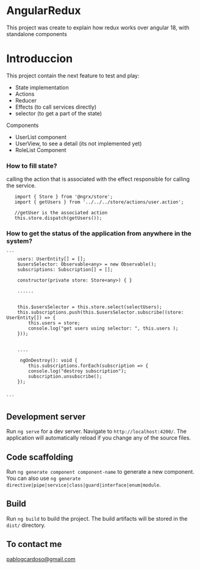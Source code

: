 # AngularRedux

This project was create to explain how redux works over angular 18, with standalone components

# Introduccion

This project contain the next feature to test and play:

- State implementation
- Actions
- Reducer
- Effects (to call services directly)
- selector (to get a part of the state)

Components

- UserList component
- UserView, to see a detail (its not implemented yet)
- RoleList Component

### How to fill state?

calling the action that is associated with the effect responsible for calling the service.

 ```
    import { Store } from '@ngrx/store';
    import { getUsers } from '../../../store/actions/user.action';

    //getUser is the associated action
    this.store.dispatch(getUsers());

  ```
### How to get the status of the application from anywhere in the system?

    ```
        users: UserEntity[] = [];
        $usersSelector: Observable<any> = new Observable();
        subscriptions: Subscription[] = [];

        constructor(private store: Store<any>) { }

        ......


        this.$usersSelector = this.store.select(selectUsers);
        this.subscriptions.push(this.$usersSelector.subscribe((store: UserEntity[]) => {
            this.users = store;
            console.log("get users using selector: ", this.users );
        }));


        ....

         ngOnDestroy(): void {
            this.subscriptions.forEach(subscription => {
            console.log("destroy subscription");
            subscription.unsubscribe();
        });


    ```

## Development server

Run `ng serve` for a dev server. Navigate to `http://localhost:4200/`. The application will automatically reload if you change any of the source files.

## Code scaffolding

Run `ng generate component component-name` to generate a new component. You can also use `ng generate directive|pipe|service|class|guard|interface|enum|module`.

## Build

Run `ng build` to build the project. The build artifacts will be stored in the `dist/` directory.

## To contact me

pablogcardoso@gmail.com
